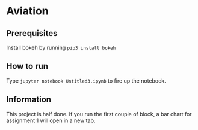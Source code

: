 # Aviation

## Prerequisites
Install bokeh by running ```pip3 install bokeh```

## How to run
Type ```jupyter notebook Untitled3.ipynb``` to fire up the notebook.

## Information
This project is half done. If you run the first couple of block, a bar chart for assignment 1 will open in a new tab.
